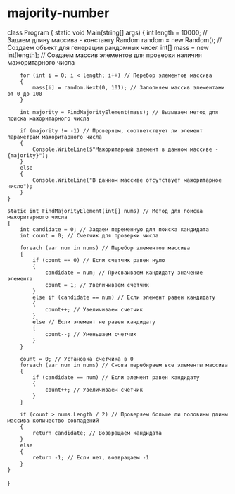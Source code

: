 # majority-number
class Program
{
    static void Main(string[] args)
    {
        int length = 10000; // Задаем длину массива - константу
        Random random = new Random(); // Создаем объект для генерации рандомных чисел
        int[] mass = new int[length]; // Создаем массив элементов для проверки наличия мажоритарного числа
        
        for (int i = 0; i < length; i++) // Перебор элементов массива
        {
            mass[i] = random.Next(0, 101); // Заполняем массив элементами от 0 до 100
        }
        
        int majority = FindMajorityElement(mass); // Вызываем метод для поиска мажоритарного числа
        
        if (majority != -1) // Проверяем, соответствует ли элемент параметрам мажоритарного числа
        {
            Console.WriteLine($"Мажоритарный элемент в данном массиве - {majority}");
        }
        else
        {
            Console.WriteLine("В данном массиве отсутствует мажоритарное число");
        }
    }

    static int FindMajorityElement(int[] nums) // Метод для поиска мажоритарного числа
    {
        int candidate = 0; // Задаем переменную для поиска кандидата
        int count = 0; // Счетчик для проверки числа
        
        foreach (var num in nums) // Перебор элементов массива
        {
            if (count == 0) // Если счетчик равен нулю
            {
                candidate = num; // Присваиваем кандидату значение элемента
                count = 1; // Увеличиваем счетчик
            }
            else if (candidate == num) // Если элемент равен кандидату
            {
                count++; // Увеличиваем счетчик
            }
            else // Если элемент не равен кандидату
            {
                count--; // Уменьшаем счетчик
            }
        }
        
        count = 0; // Установка счетчика в 0
        foreach (var num in nums) // Снова перебираем все элементы массива
        {
            if (candidate == num) // Если элемент равен кандидату
            {
                count++; // Увеличиваем счетчик
            }
        }
        
        if (count > nums.Length / 2) // Проверяем больше ли половины длины массива количество совпадений
        {
            return candidate; // Возвращаем кандидата
        }
        else 
        {
            return -1; // Если нет, возвращаем -1
        }
    }
}
